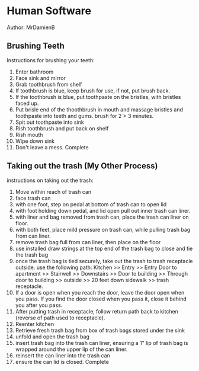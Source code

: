 # Human Software

Author: MrDamienB

## Brushing Teeth

Instructions for brushing your teeth:

1. Enter bathroom
2. Face sink and mirror
3. Grab toothbrush from shelf
4. If toothbrush is blue, keep brush for use, if not, put brush back.
5. If the toothbrush is blue, put toothpaste on the bristles, with bristles faced up.
6. Put brisle end of the thoothbrush in mouth and massage bristles and toothpaste into teeth and gums.
brush for 2 > 3 minutes.
7. Spit out toothpaste into sink
8. Rish toothbrush and put back on shelf
9. Rish mouth
10. Wipe down sink
11. Don't leave a mess.
Complete

## Taking out the trash (My Other Process)

instructions on taking out the trash:

1. Move within reach of trash can
2. face trash can
3. with one foot, step on pedal at bottom of trash can to open lid
4. with foot holding down pedal, and lid open pull out inner trash can liner.
5. with liner and bag removed from trash can, place the trash can liner on floor.
6. with both feet, place mild pressure on trash can, while pulling trash bag from can liner.
7. remove trash bag full from can liner, then place on the floor
8. use installed draw strings at the top end of the trash bag to close and tie the trash bag
9. once the trash bag is tied securely, take out the trash to trash receptacle outside.  use the following path:
     Kitchen >> Entry >> Entry Door to apartment >> Stairwell >> Downstairs >> Door to building >> Through door to building >> outside >> 20 feet down sidewalk >> trash receptacle.
10. If a door is open when you reach the door, leave the door open when you pass.  If you find the door closed when you pass it, close it behind you after you pass.
11. After putting trash in receptacle, follow return path back to kitchen (reverse of path used to receptacle).
12. Reenter kitchen
13. Retrieve fresh trash bag from box of trash bags stored under the sink
14. unfold and open the trash bag
15. insert trash bag into the trash can liner, ensuring a 1" lip of trash bag is wrapped around the upper lip of the can liner.
16. reinsert the can liner into the trash can
17. ensure the can lid is closed.
Complete
